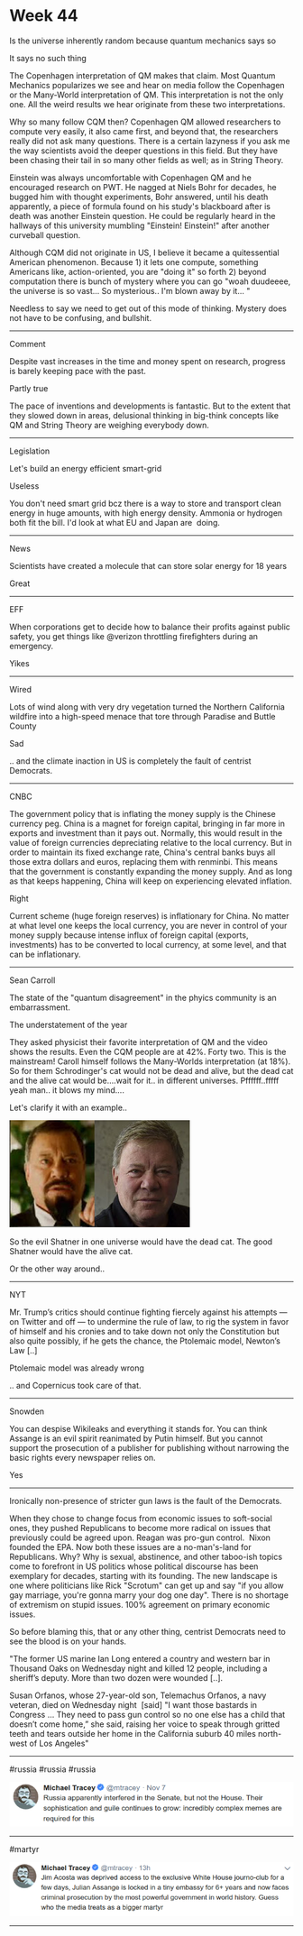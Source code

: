 # Week 44

Is the universe inherently random because quantum mechanics says so

It says no such thing

The Copenhagen interpretation of QM makes that claim. Most Quantum
Mechanics popularizes we see and hear on media follow the Copenhagen
or the Many-World interpretation of QM. This interpretation is not the
only one. All the weird results we hear originate from these two
interpretations.

Why so many follow CQM then? Copenhagen QM allowed researchers to
compute very easily, it also came first, and beyond that, the
researchers really did not ask many questions. There is a certain
lazyness if you ask me the way scientists avoid the deeper questions
in this field. But they have been chasing their tail in so many other
fields as well; as in String Theory.

Einstein was always uncomfortable with Copenhagen QM and he encouraged
research on PWT.  He nagged at Niels Bohr for decades, he bugged him
with thought experiments, Bohr answered, until his death apparently, a
piece of formula found on his study's blackboard after is death was
another Einstein question. He could be regularly heard in the hallways
of this university mumbling "Einstein! Einstein!" after another
curveball question.

Although CQM did not originate in US, I believe it became a
quitessential American phenomenon. Because 1) it lets one compute,
something Americans like, action-oriented, you are "doing it" so forth
2) beyond computation there is bunch of mystery where you can go "woah
duudeeee, the universe is so vast... So mysterious.. I'm blown away by
it... "

Needless to say we need to get out of this mode of thinking. Mystery
does not have to be confusing, and bullshit.

---

Comment

Despite vast increases in the time and money spent on research,
progress is barely keeping pace with the past.

Partly true

The pace of inventions and developments is fantastic. But to the
extent that they slowed down in areas, delusional thinking in
big-think concepts like QM and String Theory are weighing everybody
down.

---

Legislation

Let's build an energy efficient smart-grid

Useless

You don't need smart grid bcz there is a way to store and transport
clean energy in huge amounts, with high energy density. Ammonia or
hydrogen both fit the bill. I'd look at what EU and Japan are  doing. 

---

News

Scientists have created a molecule that can store solar energy for 18 years

Great

---

EFF

When corporations get to decide how to balance their profits against
public safety, you get things like @verizon throttling firefighters
during an emergency.

Yikes

---

Wired

Lots of wind along with very dry vegetation turned the Northern
California wildfire into a high-speed menace that tore through
Paradise and Buttle County

Sad

.. and the climate inaction in US is completely the fault of centrist Democrats. 

---

CNBC

The government policy that is inflating the money supply is the
Chinese currency peg. China is a magnet for foreign capital, bringing
in far more in exports and investment than it pays out. Normally, this
would result in the value of foreign currencies depreciating relative
to the local currency. But in order to maintain its fixed exchange
rate, China's central banks buys all those extra dollars and euros,
replacing them with renminbi. This means that the government is
constantly expanding the money supply. And as long as that keeps
happening, China will keep on experiencing elevated inflation.

Right

Current scheme (huge foreign reserves) is inflationary for China. No
matter at what level one keeps the local currency, you are never in
control of your money supply because intense influx of foreign capital
(exports, investments) has to be converted to local currency, at some
level, and that can be inflationary.

---

Sean Carroll

The state of the "quantum disagreement" in the phyics community is an
embarrassment.

The understatement of the year

They asked physicist their favorite interpretation of QM and the video
shows the results. Even the CQM people are at 42%. Forty two. This is
the mainstream! Caroll himself follows the Many-Worlds interpretation
(at 18%). So for them Schrodinger's cat would not be dead and alive,
but the dead cat and the alive cat would be....wait for it.. in
different universes. Pffffff..fffff yeah man.. it blows my mind....

Let's clarify it with an example..

![](william_shatner_-_h_2015.jpg)

So the evil Shatner in one universe would have the dead cat. The good
Shatner would have the alive cat.

Or the other way around..

---

NYT

Mr. Trump’s critics should continue fighting fiercely against his
attempts — on Twitter and off — to undermine the rule of law, to rig
the system in favor of himself and his cronies and to take down not
only the Constitution but also quite possibly, if he gets the chance,
the Ptolemaic model, Newton’s Law [..]

Ptolemaic model was already wrong  

.. and Copernicus took care of that.

---

Snowden

You can despise Wikileaks and everything it stands for. You can think
Assange is an evil spirit reanimated by Putin himself. But you cannot
support the prosecution of a publisher for publishing without
narrowing the basic rights every newspaper relies on.

Yes

---

Ironically non-presence of stricter gun laws is the fault of the
Democrats.

When they chose to change focus from economic issues to soft-social
ones, they pushed Republicans to become more radical on issues that
previously could be agreed upon. Reagan was pro-gun control.  Nixon
founded the EPA. Now both these issues are a no-man's-land for
Republicans. Why? Why is sexual, abstinence, and other taboo-ish
topics come to forefront in US politics whose political discourse has
been exemplary for decades, starting with its founding. The new
landscape is one where politicians like Rick "Scrotum" can get up and
say "if you allow gay marriage, you're gonna marry your dog one
day". There is no shortage of extremism on stupid issues. 100%
agreement on primary economic issues.

So before blaming this, that or any other thing, centrist Democrats
need to see the blood is on your hands.

"The former US marine Ian Long entered a country and western bar in
Thousand Oaks on Wednesday night and killed 12 people, including a
sheriff’s deputy. More than two dozen were wounded [..].

Susan Orfanos, whose 27-year-old son, Telemachus Orfanos, a navy
veteran, died on Wednesday night  [said] "I want those bastards in
Congress … They need to pass gun control so no one else has a child
that doesn’t come home,” she said, raising her voice to speak through
gritted teeth and tears outside her home in the California suburb 40
miles north-west of Los Angeles"

---

\#russia \#russia \#russia

![](13-18.png)

---

\#martyr

![](00-11.png)

---
